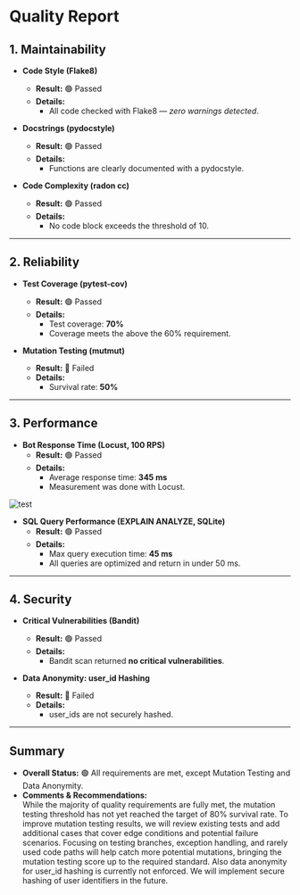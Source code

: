 # Quality Report

## 1. Maintainability

- **Code Style (Flake8)**
  - **Result:** 🟢 Passed
  - **Details:**  
    - All code checked with Flake8 — _zero warnings detected_.

- **Docstrings (pydocstyle)**
  - **Result:** 🟢 Passed
  - **Details:**  
    - Functions are clearly documented with a pydocstyle.

- **Code Complexity (radon cc)**
  - **Result:** 🟢 Passed
  - **Details:**  
    - No code block exceeds the threshold of 10.

---

## 2. Reliability

- **Test Coverage (pytest-cov)**
  - **Result:** 🟢 Passed
  - **Details:**  
    - Test coverage: **70%**
    - Coverage meets the above the 60% requirement.

- **Mutation Testing (mutmut)**
  - **Result:** 🔴 Failed
  - **Details:**  
    - Survival rate: **50%**

---

## 3. Performance

- **Bot Response Time (Locust, 100 RPS)**
  - **Result:** 🟢 Passed 
  - **Details:**  
    - Average response time: **345 ms**
    - Measurement was done with Locust.

![test](/imgs/bottest.jpg)

- **SQL Query Performance (EXPLAIN ANALYZE, SQLite)**
  - **Result:** 🟢 Passed 
  - **Details:**  
    - Max query execution time: **45 ms**
    - All queries are optimized and return in under 50 ms.

---

## 4. Security

- **Critical Vulnerabilities (Bandit)**
  - **Result:** 🟢 Passed
  - **Details:**  
    - Bandit scan returned **no critical vulnerabilities**.

- **Data Anonymity: user_id Hashing**
  - **Result:** 🔴 Failed
  - **Details:**  
    - user_ids are not securely hashed.

---

## Summary

- **Overall Status:** 🟢 All requirements are met, except Mutation Testing and Data Anonymity.
- **Comments & Recommendations:**  
While the majority of quality requirements are fully met, the mutation testing threshold has not yet reached the target of 80% survival rate. To improve mutation testing results, we will review existing tests and add additional cases that cover edge conditions and potential failure scenarios. Focusing on testing branches, exception handling, and rarely used code paths will help catch more potential mutations, bringing the mutation testing score up to the required standard. Also data anonymity for user_id hashing is currently not enforced. We will implement secure hashing of user identifiers in the future.
